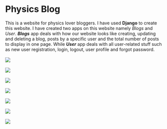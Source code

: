 # Physics Blog
This is a website for physics lover bloggers.
I have used <b>Django</b> to create this website. I have created two apps on this website namely <em>Blogs</em> and <em>User</em>.
<em><strong>Blogs</strong></em> app deals with how our website looks like creating, updating and deleting a blog, posts by a specific user and the total number of posts to display in one page.
While <em><b>User</b></em> app deals with all user-related stuff such as new user registration, login, logout, user profile and forgot password.
<br><br><img src="https://i.imgur.com/IUWEDIU.png">
<br><br><img src="https://i.imgur.com/t2a016M.png">
<br><br><img src="https://i.imgur.com/MIwKiLp.png">
<br><br><img src="https://i.imgur.com/6FeAfWK.png">
<br><br><img src="https://i.imgur.com/2K3o8ms.png">
<br><br><img src="https://i.imgur.com/Gj2bW4f.png">
<br><br><img src="https://i.imgur.com/EnFavy2.png">
